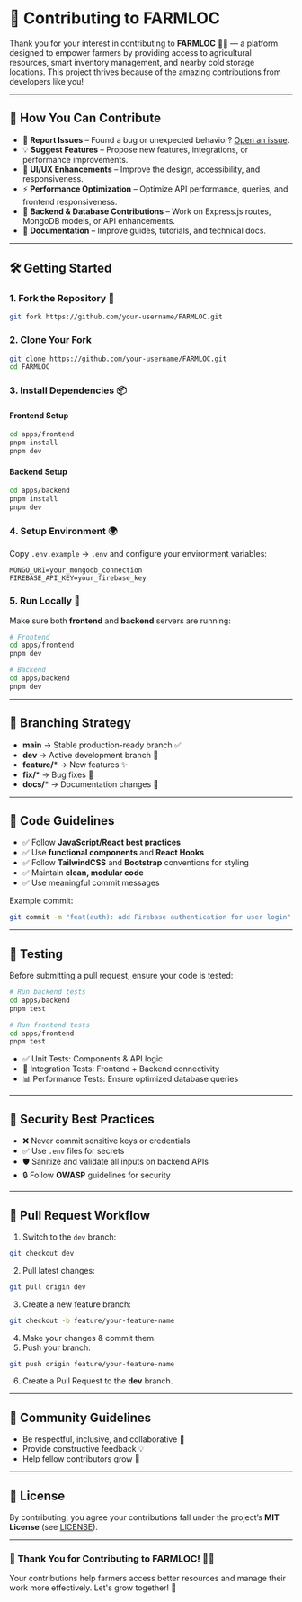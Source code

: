 # 🤝 Contributing to FARMLOC

Thank you for your interest in contributing to **FARMLOC** 🌾✨ — a platform designed to empower farmers by providing access to agricultural resources, smart inventory management, and nearby cold storage locations. This project thrives because of the amazing contributions from developers like you!

---

## 📌 How You Can Contribute

* 🐛 **Report Issues** – Found a bug or unexpected behavior? [Open an issue](https://github.com/Pujan-sarkar/FARMLOC/issues).
* 💡 **Suggest Features** – Propose new features, integrations, or performance improvements.
* 🎨 **UI/UX Enhancements** – Improve the design, accessibility, and responsiveness.
* ⚡ **Performance Optimization** – Optimize API performance, queries, and frontend responsiveness.
* 🧠 **Backend & Database Contributions** – Work on Express.js routes, MongoDB models, or API enhancements.
* 📖 **Documentation** – Improve guides, tutorials, and technical docs.

---

## 🛠️ Getting Started

### 1. Fork the Repository 🍴

```bash
git fork https://github.com/your-username/FARMLOC.git
```

### 2. Clone Your Fork

```bash
git clone https://github.com/your-username/FARMLOC.git
cd FARMLOC
```

### 3. Install Dependencies 📦

#### Frontend Setup
```bash
cd apps/frontend
pnpm install
pnpm dev
```

#### Backend Setup
```bash
cd apps/backend
pnpm install
pnpm dev
```

### 4. Setup Environment 🌍

Copy `.env.example` → `.env` and configure your environment variables:

```env
MONGO_URI=your_mongodb_connection
FIREBASE_API_KEY=your_firebase_key
```

### 5. Run Locally 🚀

Make sure both **frontend** and **backend** servers are running:

```bash
# Frontend
cd apps/frontend
pnpm dev

# Backend
cd apps/backend
pnpm dev
```

---

## 🌿 Branching Strategy

* **main** → Stable production-ready branch ✅
* **dev** → Active development branch 🔄
* **feature/*** → New features ✨
* **fix/*** → Bug fixes 🐞
* **docs/*** → Documentation changes 📝

---

## 📏 Code Guidelines

* ✅ Follow **JavaScript/React best practices**
* ✅ Use **functional components** and **React Hooks**
* ✅ Follow **TailwindCSS** and **Bootstrap** conventions for styling
* ✅ Maintain **clean, modular code**
* ✅ Use meaningful commit messages

Example commit:

```bash
git commit -m "feat(auth): add Firebase authentication for user login"
```

---

## 🧪 Testing

Before submitting a pull request, ensure your code is tested:

```bash
# Run backend tests
cd apps/backend
pnpm test

# Run frontend tests
cd apps/frontend
pnpm test
```

* ✅ Unit Tests: Components & API logic
* 🔄 Integration Tests: Frontend + Backend connectivity
* 📊 Performance Tests: Ensure optimized database queries

---

## 🔐 Security Best Practices

* ❌ Never commit sensitive keys or credentials
* ✅ Use `.env` files for secrets
* 🛡️ Sanitize and validate all inputs on backend APIs
* 🔒 Follow **OWASP** guidelines for security

---

## 🚀 Pull Request Workflow

1. Switch to the `dev` branch:
```bash
git checkout dev
```
2. Pull latest changes:
```bash
git pull origin dev
```
3. Create a new feature branch:
```bash
git checkout -b feature/your-feature-name
```
4. Make your changes & commit them.
5. Push your branch:
```bash
git push origin feature/your-feature-name
```
6. Create a Pull Request to the **dev** branch.

---

## 💬 Community Guidelines

* Be respectful, inclusive, and collaborative 🤝
* Provide constructive feedback 💡
* Help fellow contributors grow 🌱

---

## 📜 License

By contributing, you agree your contributions fall under the project’s **MIT License** (see [LICENSE](./LICENSE)).

---

### 🎉 Thank You for Contributing to FARMLOC! 🌾💚

Your contributions help farmers access better resources and manage their work more effectively. Let's grow together! 🚀
